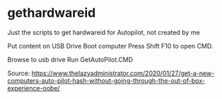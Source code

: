 # gethardwareid
Just the scripts to get hardwareid for Autopilot, not created by me


Put content on USB Drive
Boot computer 
Press Shift F10 to open CMD.

Browse to usb drive
Run GetAutoPilot.CMD

Source: https://www.thelazyadministrator.com/2020/01/27/get-a-new-computers-auto-pilot-hash-without-going-through-the-out-of-box-experience-oobe/
